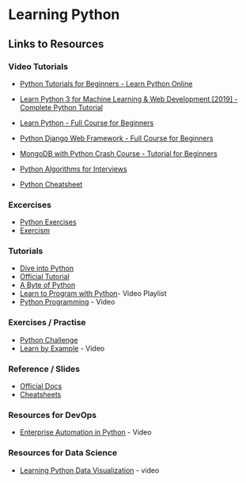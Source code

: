 # Learning Python

## Links to Resources

### Video Tutorials

- [Python Tutorials for Beginners - Learn Python Online](https://www.youtube.com/watch?v=yE9v9rt6ziw)
- [Learn Python 3 for Machine Learning & Web Development [2019] - Complete Python Tutorial](https://www.youtube.com/watch?v=_uQrJ0TkZlc)
- [Learn Python - Full Course for Beginners](https://www.youtube.com/watch?v=rfscVS0vtbw&t=2s)
- [Python Django Web Framework - Full Course for Beginners](https://www.youtube.com/watch?v=F5mRW0jo-U4)
- [MongoDB with Python Crash Course - Tutorial for Beginners](https://www.youtube.com/watch?v=E-1xI85Zog8)
- [Python Algorithms for Interviews](https://www.youtube.com/watch?v=p65AHm9MX80)

- [Python Cheatsheet](https://programmingwithmosh.com/python/python-3-cheat-sheet/)

### Excercises
- [Python Exercises](https://programmingwithmosh.com/python/python-exercises-and-questions-for-beginners/)
- [Exercism](https://exercism.io/tracks/python)


### Tutorials
- [Dive into Python](http://www.diveintopython3.net)
- [Official Tutorial](https://docs.python.org/3/tutorial/index.html)
- [A Byte of Python](https://python.swaroopch.com)
- [Learn to Program with Python](https://www.youtube.com/playlist?list=PLGLfVvz_LVvTn3cK5e6LjhgGiSeVlIRwt)- Video Playlist
- [Python Programming](https://www.youtube.com/watch?v=N4mEzFDjqtA) - Video


### Exercises / Practise

- [Python Challenge](http://www.pythonchallenge.com/)
- [Learn by Example](https://www.packtpub.com/application-development/learn-example-python-video) - Video

### Reference / Slides

- [Official Docs](https://docs.python.org/release/3.6.5/)
- [Cheatsheets](http://www.newthinktank.com/2014/11/python-programming/) 

### Resources for DevOps

- [Enterprise Automation in Python](https://www.packtpub.com/networking-and-servers/enterprise-automation-python-video) - Video

### Resources for Data Science
- [Learning Python Data Visualization](https://www.packtpub.com/big-data-and-business-intelligence/learning-python-data-visualization-video-0) - video
